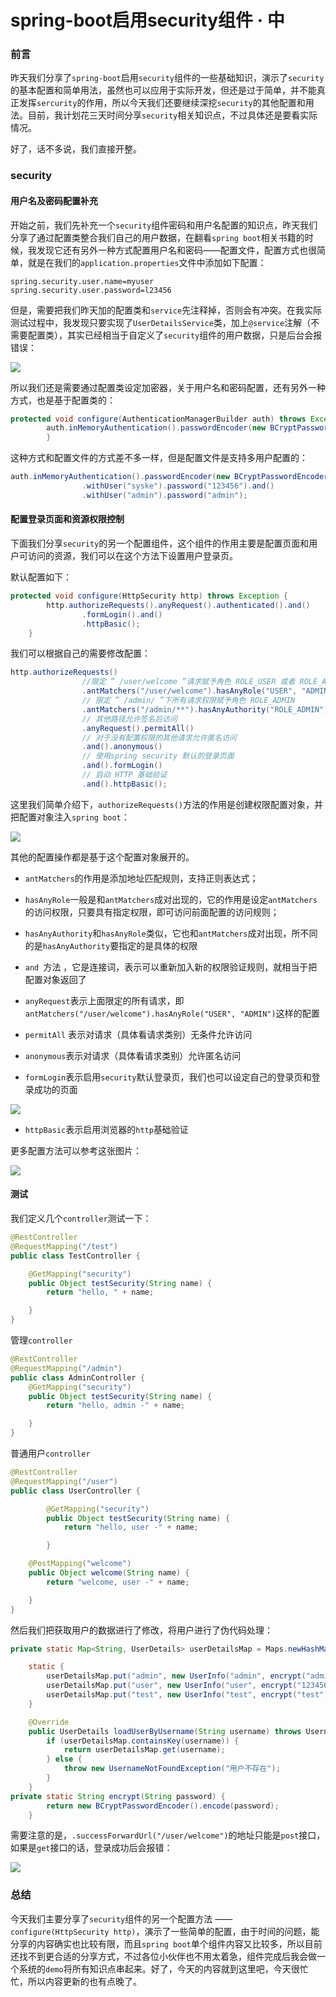 # spring-boot启用security组件 · 中

### 前言

昨天我们分享了`spring-boot`启用`security`组件的一些基础知识，演示了`security`的基本配置和简单用法，虽然也可以应用于实际开发，但还是过于简单，并不能真正发挥`sercurity`的作用，所以今天我们还要继续深挖`security`的其他配置和用法。目前，我计划花三天时间分享`security`相关知识点，不过具体还是要看实际情况。

好了，话不多说，我们直接开整。

### security

#### 用户名及密码配置补充

开始之前，我们先补充一个`security`组件密码和用户名配置的知识点，昨天我们分享了通过配置类整合我们自己的用户数据，在翻看`spring boot`相关书籍的时候，我发现它还有另外一种方式配置用户名和密码——配置文件，配置方式也很简单，就是在我们的`application.properties`文件中添加如下配置：

```properties
spring.security.user.name=myuser
spring.security.user.password=l23456
```

但是，需要把我们昨天加的配置类和`service`先注释掉，否则会有冲突。在我实际测试过程中，我发现只要实现了`UserDetailsService`类，加上`@service`注解（不需要配置类），其实已经相当于自定义了`security`组件的用户数据，只是后台会报错误：

![](https://gitee.com/sysker/picBed/raw/master/20210721082251.png)

所以我们还是需要通过配置类设定加密器，关于用户名和密码配置，还有另外一种方式，也是基于配置类的：

```java
protected void configure(AuthenticationManagerBuilder auth) throws Exception {
        auth.inMemoryAuthentication().passwordEncoder(new BCryptPasswordEncoder()).withUser("syske").password("123456");
        }
```

这种方式和配置文件的方式差不多一样，但是配置文件是支持多用户配置的：

```java
auth.inMemoryAuthentication().passwordEncoder(new BCryptPasswordEncoder())
                .withUser("syske").password("123456").and()
                .withUser("admin").password("admin");
```

#### 配置登录页面和资源权限控制

下面我们分享`security`的另一个配置组件，这个组件的作用主要是配置页面和用户可访问的资源，我们可以在这个方法下设置用户登录页。

默认配置如下：

```java
protected void configure(HttpSecurity http) throws Exception {
        http.authorizeRequests().anyRequest().authenticated().and()
                .formLogin().and()
                .httpBasic();
    }
```

我们可以根据自己的需要修改配置：

```java
http.authorizeRequests()
                //限定 ” /user/welcome ”请求赋予角色 ROLE_USER 或者 ROLE_ADMIN
                .antMatchers("/user/welcome").hasAnyRole("USER", "ADMIN")
                // 限定 ” /admin/ ”下所有请求权限赋予角色 ROLE_ADMIN
                .antMatchers("/admin/**").hasAnyAuthority("ROLE_ADMIN")
                // 其他路径允许签名后访问
                .anyRequest().permitAll()
                // 对于没有配置权限的其他请求允许匿名访问
                .and().anonymous()
                // 使用spring security 默认的登录页面
                .and().formLogin()
                // 启动 HTTP 基础验证
                .and().httpBasic();
```

这里我们简单介绍下，`authorizeRequests()`方法的作用是创建权限配置对象，并把配置对象注入`spring boot`：

![](https://gitee.com/sysker/picBed/raw/master/images/20210721132103.png)

其他的配置操作都是基于这个配置对象展开的。

- `antMatchers`的作用是添加地址匹配规则，支持正则表达式；

- `hasAnyRole`一般是和`antMatchers`成对出现的，它的作用是设定`antMatchers`的访问权限，只要具有指定权限，即可访问前面配置的访问规则；
- `hasAnyAuthority`和`hasAnyRole`类似，它也和`antMatchers`成对出现，所不同的是`hasAnyAuthority`要指定的是具体的权限
- `and `方法 ，它是连接词，表示可以重新加入新的权限验证规则，就相当于把配置对象返回了
- `anyRequest`表示上面限定的所有请求，即`antMatchers("/user/welcome").hasAnyRole("USER", "ADMIN")`这样的配置
- `permitAll` 表示对请求（具体看请求类别）无条件允许访问
- `anonymous`表示对请求（具体看请求类别）允许匿名访问
- `formLogin`表示启用`security`默认登录页，我们也可以设定自己的登录页和登录成功的页面

![](https://gitee.com/sysker/picBed/raw/master/images/20210721134604.png)

- `httpBasic`表示启用浏览器的`http`基础验证

更多配置方法可以参考这张图片：

![](https://gitee.com/sysker/picBed/raw/master/images/20210721133929.png)



#### 测试

我们定义几个`controller`测试一下：

```java
@RestController
@RequestMapping("/test")
public class TestController {

    @GetMapping("security")
    public Object testSecurity(String name) {
        return "hello, " + name;

    }
}
```

管理`controller`

```java
@RestController
@RequestMapping("/admin")
public class AdminController {
    @GetMapping("security")
    public Object testSecurity(String name) {
        return "hello, admin -" + name;

    }
}
```

普通用户`controller`

```java
@RestController
@RequestMapping("/user")
public class UserController {

        @GetMapping("security")
        public Object testSecurity(String name) {
            return "hello, user -" + name;

        }

    @PostMapping("welcome")
    public Object welcome(String name) {
        return "welcome, user -" + name;

    }
}
```

然后我们把获取用户的数据进行了修改，将用户进行了伪代码处理：

```java
private static Map<String, UserDetails> userDetailsMap = Maps.newHashMap();

    static {
        userDetailsMap.put("admin", new UserInfo("admin", encrypt("admin"), "ADMIN"));
        userDetailsMap.put("user", new UserInfo("user", encrypt("123456"), "USER"));
        userDetailsMap.put("test", new UserInfo("test", encrypt("test"), "TEST"));
    }

    @Override
    public UserDetails loadUserByUsername(String username) throws UsernameNotFoundException {
        if (userDetailsMap.containsKey(username)) {
            return userDetailsMap.get(username);
        } else {
            throw new UsernameNotFoundException("用户不存在");
        }
    }
private static String encrypt(String password) {
        return new BCryptPasswordEncoder().encode(password);
    }
```

需要注意的是，`.successForwardUrl("/user/welcome")`的地址只能是`post`接口，如果是`get`接口的话，登录成功后会报错：

![](https://gitee.com/sysker/picBed/raw/master/images/20210721193832.png)

### 总结

今天我们主要分享了`security`组件的另一个配置方法 —— `configure(HttpSecurity http)`，演示了一些简单的配置，由于时间的问题，能分享的内容确实也比较有限，而且`spring boot`单个组件内容又比较多，所以目前还找不到更合适的分享方式，不过各位小伙伴也不用太着急，组件完成后我会做一个系统的`demo`将所有知识点串起来。好了，今天的内容就到这里吧，今天很忙忙，所以内容更新的也有点晚了。
